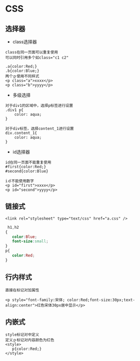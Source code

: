 # CSS

## 选择器

+ class选择器

```
class在同一页面可以重复使用
可以同时引用多个如class="c1 c2"

.a{color:Red;}
.b{color:Blue;}
两个ｐ使用不同样式
<p class="a">xxxx</p>
<p class="b">yyyy</p>
```

+ 多级选择

```
对于div1的区域中，选择p标签进行设置
.div1 p{
    color: aqua;
}

对于div标签，选择content_1进行设置
div.content_1{
    color: aqua;
}
```

+ id选择器

```
id在同一页面不能重复使用
#first{color:Red;}
#second{color:Blue}

iｄ不能使用数字
<p id="first">xxxx</p>
<p id="second">yyyy</p>
```

## 链接式

```
<link rel="stylesheet" type="text/css" href="a.css" />
```

```css
 h1,h2
{
   color:Blue;
   font-size:small;
}
p{
   color:Red;
}
```

## 行内样式

```
直接在标记对加属性

<p style="font-family:宋体; color:Red;font-size:30px;text-align:center">红色宋体30px居中显示</p>
```

## 内嵌式

```
style标记对中定义
定义ｐ标记对内容颜色为红色
<style>
   p{color:Red;}
</style>
```

